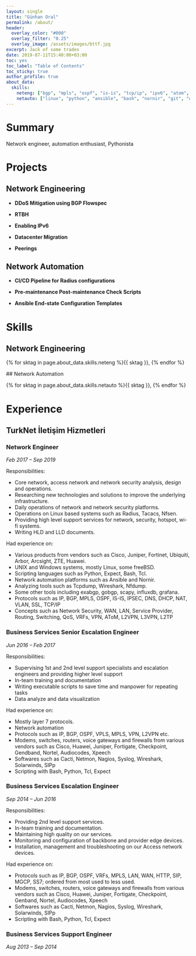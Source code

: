 ```yaml
---
layout: single
title: "Günhan Oral"
permalink: /about/
header:
  overlay_color: "#000"
  overlay_filter: "0.25"
  overlay_image: /assets/images/bttf.jpg
excerpt: Jack of some trades
date: 2019-07-11T15:40:00+03:00
toc: yes
toc_label: "Table of Contents"
toc_sticky: true
author_profile: true
about_data:
  skills:
    neteng: ["bgp", "mpls", "ospf", "is-is", "tcp/ip", "ipv6", "atom", "l2vpn", "l3vpn", "netflow", "ipsec", "dns", "sip", "voip", "cisco", "huawei", "zte", "fortigate", "pfsense", "arbor", "a10", "ubiquiti", "arcsight", "frr", "routers", "switches", "firewalls", "nat", "cgnat"]
    netauto: ["linux", "python", "ansible", "bash", "nornir", "git", "docker", "sql", "nosql", "neo4j", "influxdb", "grafana", "clickhousedb", "rest", "nfsen", "sipp", "yaml", "xml", "json", "syslog", "snmp", "gobgp", "exabgp", "scapy"]
---
```


# Summary

Network engineer, automation enthusiast, Pythonista

# Projects
## Network Engineering
* **DDoS Mitigation using BGP Flowspec**

* **RTBH**

* **Enabling IPv6**

* **Datacenter Migration**

* **Peerings**

## Network Automation
* **CI/CD Pipeline for Radius configurations**

* **Pre-maintenance Post-maintenance Check Scripts**

* **Ansible End-state Configuration Templates**

# Skills
## Network Engineering
<p class="page__taxonomy">
<span itemprop="keywords">
{% for sktag in page.about_data.skills.neteng %}<a class="page__taxonomy-item" rel="tag">{{ sktag }}</a><span class="sep">, </span>{% endfor %}
</span>
</p>
## Network Automation
<p class="page__taxonomy">
<span itemprop="keywords">
{% for sktag in page.about_data.skills.netauto %}<a class="page__taxonomy-item" rel="tag">{{ sktag }}</a><span class="sep">, </span>{% endfor %}
</span>
</p>

# Experience
## TurkNet İletişim Hizmetleri
### Network Engineer
_Feb 2017 – Sep 2019_

Responsibilities:
- Core network, access network and network security analysis, design and operations.
- Researching new technologies and solutions to improve the underlying infrastructure.
- Daily operations of network and network security platforms.
- Operations on Linux based systems such as Radius, Tacacs, Nfsen.
- Providing high level support services for network, security, hotspot, wi-fi systems.
- Writing HLD and LLD documents.

Had experience on:
- Various products from vendors such as Cisco, Juniper, Fortinet, Ubiquiti, Arbor, Arcsight, ZTE, Huawei.
- UNIX and Windows systems, mostly Linux, some freeBSD.
- Scripting languages such as Python, Expect, Bash, Tcl.
- Network automation platforms such as Ansible and Nornir.
- Analyzing tools such as Tcpdump, Wireshark, Nfdump.
- Some other tools including exabgp, gobgp, scapy, influxdb, grafana.
- Protocols such as IP, BGP, MPLS, OSPF, IS-IS, IPSEC, DNS, DHCP, NAT, VLAN, SSL, TCP/IP
- Concepts such as Network Security, WAN, LAN, Service Provider, Routing, Switching, QoS, VRFs, VPN, AToM, L2VPN, L3VPN, L2TP

### Business Services Senior Escalation Engineer
_Jun 2016 – Feb 2017_

Responsibilities:
- Supervising 1st and 2nd level support specialists and escalation engineers and providing higher level support
- In-team training and documentation
- Writing executable scripts to save time and manpower for repeating tasks
- Data analyze and data visualization

Had experience on:
- Mostly layer 7 protocols.
- Network automation
- Protocols such as IP, BGP, OSPF, VPLS, MPLS, VPN, L2VPN etc. 
- Modems, switches, routers, voice gateways and firewalls from various vendors such as Cisco, Huawei, Juniper, Fortigate, Checkpoint, Gendband, Nortel, Audiocodes, Xpeech
- Softwares such as Cacti, Netmon, Nagios, Syslog, Wireshark, Solarwinds, SIPp
- Scripting with Bash, Python, Tcl, Expect

### Business Services Escalation Engineer
_Sep 2014 – Jun 2016_

Responsibilities:
- Providing 2nd level support services.
- In-team training and documentation.
- Maintaining high quality on our services.
- Monitoring and configuration of backbone and provider edge devices.
- Installation, management and troubleshooting on our Access network devices.

Had experience on:
- Protocols such as IP, BGP, OSPF, VRFs, MPLS, LAN, WAN, HTTP, SIP, MGCP, SS7; ordered from most used to less used. 
- Modems, switches, routers, voice gateways and firewalls from various vendors such as Cisco, Huawei, Juniper, Fortigate, Checkpoint, Genband, Nortel, Audiocodes, Xpeech
- Softwares such as Cacti, Netmon, Nagios, Syslog, Wireshark, Solarwinds, SIPp
- Scripting with Bash, Python, Tcl, Expect

### Business Services Support Engineer
_Aug 2013 – Sep 2014_

